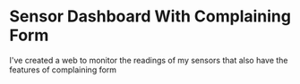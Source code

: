 # Sensor Dashboard With Complaining Form

I've created a web to monitor the readings of my sensors that also have the features of complaining form 
